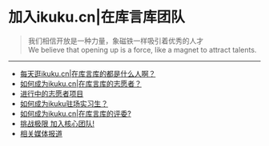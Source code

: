 # 加入ikuku.cn|在库言库团队

>我们相信开放是一种力量，象磁铁一样吸引着优秀的人才   
We believe that opening up is a force, like a magnet to attract talents.  



-----

* [每天逛ikuku.cn|在库言库的都是什么人啊？](volunteer-4.md)
* [如何成为ikuku.cn|在库言库的志愿者？](volunteer-1.md)  
* [进行中的志愿者项目](volunteer-2.md)
* [如何成为ikuku驻场实习生？](volunteer-5.md)   
* [如何成为ikuku.cn|在库言库的评委?](volunteer-3.md)   
* [挑战极限 加入核心团队!](volunteer-0.md)
* [相关媒体报道](press.md)



 
 

